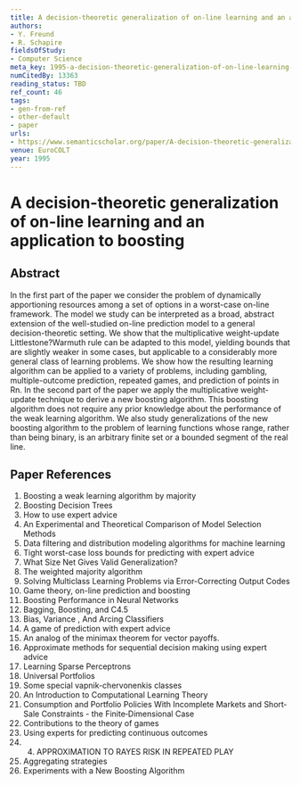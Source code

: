 ```yaml
---
title: A decision-theoretic generalization of on-line learning and an application to boosting
authors:
- Y. Freund
- R. Schapire
fieldsOfStudy:
- Computer Science
meta_key: 1995-a-decision-theoretic-generalization-of-on-line-learning-and-an-application-to-boosting
numCitedBy: 13363
reading_status: TBD
ref_count: 46
tags:
- gen-from-ref
- other-default
- paper
urls:
- https://www.semanticscholar.org/paper/A-decision-theoretic-generalization-of-on-line-and-Freund-Schapire/4ba566223e426677d12a9a18418c023a4deec77e?sort=total-citations
venue: EuroCOLT
year: 1995
---
```


# A decision-theoretic generalization of on-line learning and an application to boosting

## Abstract

In the first part of the paper we consider the problem of dynamically apportioning resources among a set of options in a worst-case on-line framework. The model we study can be interpreted as a broad, abstract extension of the well-studied on-line prediction model to a general decision-theoretic setting. We show that the multiplicative weight-update Littlestone?Warmuth rule can be adapted to this model, yielding bounds that are slightly weaker in some cases, but applicable to a considerably more general class of learning problems. We show how the resulting learning algorithm can be applied to a variety of problems, including gambling, multiple-outcome prediction, repeated games, and prediction of points in Rn. In the second part of the paper we apply the multiplicative weight-update technique to derive a new boosting algorithm. This boosting algorithm does not require any prior knowledge about the performance of the weak learning algorithm. We also study generalizations of the new boosting algorithm to the problem of learning functions whose range, rather than being binary, is an arbitrary finite set or a bounded segment of the real line.

## Paper References

1. Boosting a weak learning algorithm by majority
2. Boosting Decision Trees
3. How to use expert advice
4. An Experimental and Theoretical Comparison of Model Selection Methods
5. Data filtering and distribution modeling algorithms for machine learning
6. Tight worst-case loss bounds for predicting with expert advice
7. What Size Net Gives Valid Generalization?
8. The weighted majority algorithm
9. Solving Multiclass Learning Problems via Error-Correcting Output Codes
10. Game theory, on-line prediction and boosting
11. Boosting Performance in Neural Networks
12. Bagging, Boosting, and C4.5
13. Bias, Variance , And Arcing Classifiers
14. A game of prediction with expert advice
15. An analog of the minimax theorem for vector payoffs.
16. Approximate methods for sequential decision making using expert advice
17. Learning Sparse Perceptrons
18. Universal Portfolios
19. Some special vapnik-chervonenkis classes
20. An Introduction to Computational Learning Theory
21. Consumption and Portfolio Policies With Incomplete Markets and Short‐Sale Constraints - the Finite‐Dimensional Case
22. Contributions to the theory of games
23. Using experts for predicting continuous outcomes
24. 4. APPROXIMATION TO RAYES RISK IN REPEATED PLAY
25. Aggregating strategies
26. Experiments with a New Boosting Algorithm
